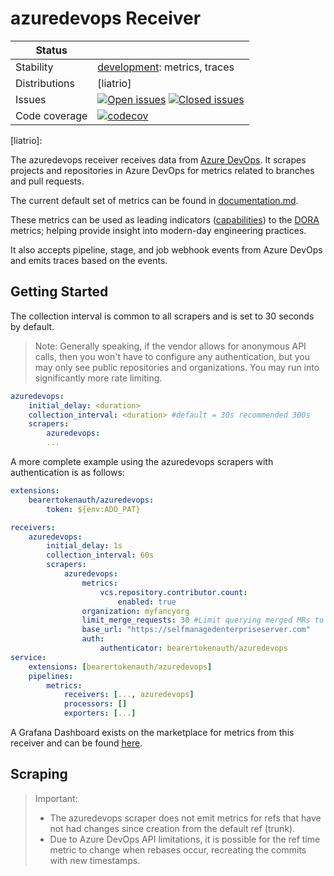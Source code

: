 # azuredevops Receiver

<!-- status autogenerated section -->
| Status        |           |
| ------------- |-----------|
| Stability     | [development]: metrics, traces   |
| Distributions | [liatrio] |
| Issues        | [![Open issues](https://img.shields.io/github/issues-search/open-telemetry/opentelemetry-collector-contrib?query=is%3Aissue%20is%3Aopen%20label%3Areceiver%2Fazuredevops%20&label=open&color=orange&logo=opentelemetry)](https://github.com/open-telemetry/opentelemetry-collector-contrib/issues?q=is%3Aopen+is%3Aissue+label%3Areceiver%2Fazuredevops) [![Closed issues](https://img.shields.io/github/issues-search/open-telemetry/opentelemetry-collector-contrib?query=is%3Aissue%20is%3Aclosed%20label%3Areceiver%2Fazuredevops%20&label=closed&color=blue&logo=opentelemetry)](https://github.com/open-telemetry/opentelemetry-collector-contrib/issues?q=is%3Aclosed+is%3Aissue+label%3Areceiver%2Fazuredevops) |
| Code coverage | [![codecov](https://codecov.io/github/open-telemetry/opentelemetry-collector-contrib/graph/main/badge.svg?component=receiver_azuredevops)](https://app.codecov.io/gh/open-telemetry/opentelemetry-collector-contrib/tree/main/?components%5B0%5D=receiver_azuredevops&displayType=list) |

[development]: https://github.com/open-telemetry/opentelemetry-collector/blob/main/docs/component-stability.md#development
[liatrio]: 
<!-- end autogenerated section -->

The azuredevops receiver receives data from [Azure DevOps](https://dev.azure.com/). It scrapes
projects and repositories in Azure DevOps for metrics related to branches and pull requests.

The current default set of metrics can be found in
[documentation.md](./documentation.md).

These metrics can be used as leading indicators ([capabilities][doracap])
to the [DORA][dorafour] metrics; helping provide insight into modern-day
engineering practices.

[doracap]: https://dora.dev/capabilities/
[dorafour]: https://dora.dev/guides/dora-metrics-four-keys/

It also accepts pipeline, stage, and job webhook events from Azure DevOps and emits
traces based on the events.

## Getting Started

The collection interval is common to all scrapers and is set to 30 seconds by default.

> Note: Generally speaking, if the vendor allows for anonymous API calls, then you
> won't have to configure any authentication, but you may only see public repositories
> and organizations. You may run into significantly more rate limiting.

```yaml
azuredevops:
    initial_delay: <duration>
    collection_interval: <duration> #default = 30s recommended 300s
    scrapers:
        azuredevops:
        ...
```

A more complete example using the azuredevops scrapers with authentication is as follows:

```yaml
extensions:
    bearertokenauth/azuredevops:
        token: ${env:ADO_PAT}

receivers:
    azuredevops:
        initial_delay: 1s
        collection_interval: 60s
        scrapers:
            azuredevops:
                metrics:
                    vcs.repository.contributor.count:
                        enabled: true
                organization: myfancyorg
                limit_merge_requests: 30 #Limit querying merged MRs to the last 30 days, defaults to querying all historical merged MRs
                base_url: "https://selfmanagedenterpriseserver.com"
                auth:
                    authenticator: bearertokenauth/azuredevops
service:
    extensions: [bearertokenauth/azuredevops]
    pipelines:
        metrics:
            receivers: [..., azuredevops]
            processors: []
            exporters: [...]
```

A Grafana Dashboard exists on the marketplace for metrics from this receiver
and can be found
[here](https://grafana.com/grafana/dashboards/20976-engineering-effectiveness-metrics/).

## Scraping

> Important:
> * The azuredevops scraper does not emit metrics for refs that have not had
>   changes since creation from the default ref (trunk).
> * Due to Azure DevOps API limitations, it is possible for the ref time metric to
>   change when rebases occur, recreating the commits with new timestamps.
